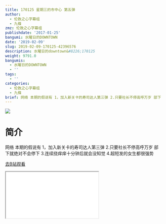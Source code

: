 ```yaml
---
title: 170125 星期三的市中心 第五弹
author:
  - 伦敦之心字幕组
  - 九條
zmz: 伦敦之心字幕组
publishdate: '2017-01-25'
bangumi: 水曜日的DOWNTOWN
date: '2019-02-09'
slug: 2019-02-09-170125-42396576
description: 水曜日的downtown&#8226;170125
weight: 9791.0
bangumis:
  - 水曜日的DOWNTOWN
  - ''
tags:
  - ''
categories:
  - 伦敦之心字幕组
  - 九條
brief: 网络 本期的假说有 1，加入新关卡的寿司达人第三弹 2.只要社长不停高呼万岁 部下就绝对不会停下 3.连续挠痒痒十分钟后就会没知觉 4.超短发的女生都很强势
---
```

![](https://i.imgur.com/2b0qxv7.jpg)
# 简介  
网络
本期的假说有 1，加入新关卡的寿司达人第三弹  2.只要社长不停高呼万岁 部下就绝对不会停下 3.连续挠痒痒十分钟后就会没知觉 4.超短发的女生都很强势  

[去B站观看](https://www.bilibili.com/video/av42396576/)
<div class ="resp-container"><iframe class="testiframe" src="//player.bilibili.com/player.html?aid=42396576"", scrolling="no", allowfullscreen="true" > </iframe></div> 
